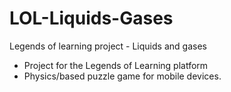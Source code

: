 # LOL-Liquids-Gases
Legends of learning project - Liquids and gases
- Project for the Legends of Learning platform
- Physics/based puzzle game for mobile devices.
